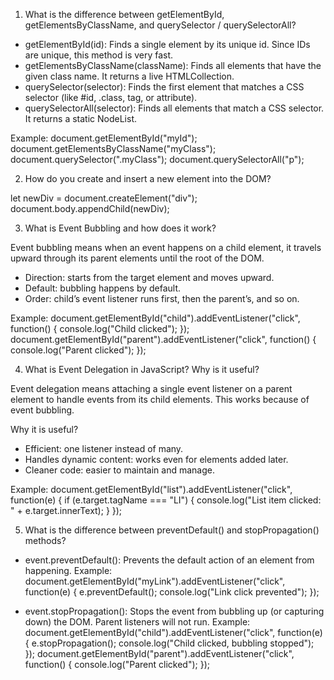 1. What is the difference between getElementById, getElementsByClassName, and querySelector / querySelectorAll?

- getElementById(id): Finds a single element by its unique id. Since IDs are unique, this method is very fast.
- getElementsByClassName(className): Finds all elements that have the given class name. It returns a live HTMLCollection.
- querySelector(selector): Finds the first element that matches a CSS selector (like #id, .class, tag, or attribute).
- querySelectorAll(selector): Finds all elements that match a CSS selector. It returns a static NodeList.

Example:
document.getElementById("myId");
document.getElementsByClassName("myClass");
document.querySelector(".myClass");
document.querySelectorAll("p");


2. How do you create and insert a new element into the DOM?

let newDiv = document.createElement("div");
document.body.appendChild(newDiv);


3. What is Event Bubbling and how does it work?

Event bubbling means when an event happens on a child element, it travels upward through its parent elements until the root of the DOM.

- Direction: starts from the target element and moves upward.
- Default: bubbling happens by default.
- Order: child’s event listener runs first, then the parent’s, and so on.

Example:
document.getElementById("child").addEventListener("click", function() {
    console.log("Child clicked");
});
document.getElementById("parent").addEventListener("click", function() {
    console.log("Parent clicked");
});


4. What is Event Delegation in JavaScript? Why is it useful?

Event delegation means attaching a single event listener on a parent element to handle events from its child elements. This works because of event bubbling.

Why it is useful?
- Efficient: one listener instead of many.
- Handles dynamic content: works even for elements added later.
- Cleaner code: easier to maintain and manage.

Example:
document.getElementById("list").addEventListener("click", function(e) {
    if (e.target.tagName === "LI") {
        console.log("List item clicked: " + e.target.innerText);
    }
});


5. What is the difference between preventDefault() and stopPropagation() methods?

- event.preventDefault(): Prevents the default action of an element from happening.
Example:
document.getElementById("myLink").addEventListener("click", function(e) {
    e.preventDefault();
    console.log("Link click prevented");
});

- event.stopPropagation(): Stops the event from bubbling up (or capturing down) the DOM. Parent listeners will not run.
Example:
document.getElementById("child").addEventListener("click", function(e) {
    e.stopPropagation();
    console.log("Child clicked, bubbling stopped");
});
document.getElementById("parent").addEventListener("click", function() {
    console.log("Parent clicked");
});
